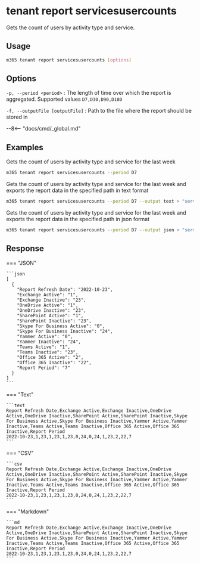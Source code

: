 # tenant report servicesusercounts

Gets the count of users by activity type and service.

## Usage

```sh
m365 tenant report servicesusercounts [options]
```

## Options

`-p, --period <period>`
: The length of time over which the report is aggregated. Supported values `D7,D30,D90,D180`

`-f, --outputFile [outputFile]`
: Path to the file where the report should be stored in

--8<-- "docs/cmd/_global.md"

## Examples

Gets the count of users by activity type and service for the last week

```sh
m365 tenant report servicesusercounts --period D7
```

Gets the count of users by activity type and service for the last week and exports the report data in the specified path in text format

```sh
m365 tenant report servicesusercounts --period D7 --output text > "servicesusercounts.txt"
```

Gets the count of users by activity type and service for the last week and exports the report data in the specified path in json format

```sh
m365 tenant report servicesusercounts --period D7 --output json > "servicesusercounts.json"
```

## Response

=== "JSON"

    ```json
    [
      {
        "Report Refresh Date": "2022-10-23",
        "Exchange Active": "1",
        "Exchange Inactive": "23",
        "OneDrive Active": "1",
        "OneDrive Inactive": "23",
        "SharePoint Active": "1",
        "SharePoint Inactive": "23",
        "Skype For Business Active": "0",
        "Skype For Business Inactive": "24",
        "Yammer Active": "0",
        "Yammer Inactive": "24",
        "Teams Active": "1",
        "Teams Inactive": "23",
        "Office 365 Active": "2",
        "Office 365 Inactive": "22",
        "Report Period": "7"
      }
    ]
    ```

=== "Text"

    ```text
    Report Refresh Date,Exchange Active,Exchange Inactive,OneDrive Active,OneDrive Inactive,SharePoint Active,SharePoint Inactive,Skype For Business Active,Skype For Business Inactive,Yammer Active,Yammer Inactive,Teams Active,Teams Inactive,Office 365 Active,Office 365 Inactive,Report Period
    2022-10-23,1,23,1,23,1,23,0,24,0,24,1,23,2,22,7
    ```

=== "CSV"

    ```csv
    Report Refresh Date,Exchange Active,Exchange Inactive,OneDrive Active,OneDrive Inactive,SharePoint Active,SharePoint Inactive,Skype For Business Active,Skype For Business Inactive,Yammer Active,Yammer Inactive,Teams Active,Teams Inactive,Office 365 Active,Office 365 Inactive,Report Period
    2022-10-23,1,23,1,23,1,23,0,24,0,24,1,23,2,22,7
    ```

=== "Markdown"

    ```md
    Report Refresh Date,Exchange Active,Exchange Inactive,OneDrive Active,OneDrive Inactive,SharePoint Active,SharePoint Inactive,Skype For Business Active,Skype For Business Inactive,Yammer Active,Yammer Inactive,Teams Active,Teams Inactive,Office 365 Active,Office 365 Inactive,Report Period
    2022-10-23,1,23,1,23,1,23,0,24,0,24,1,23,2,22,7
    ```
